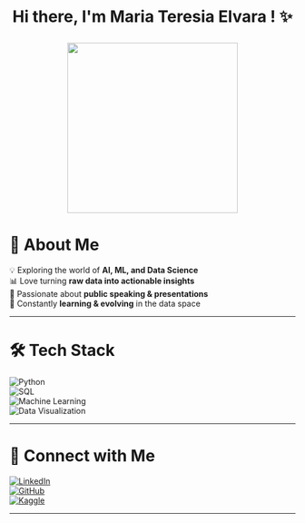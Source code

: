 <h1 align="center">Hi there, I'm Maria Teresia Elvara ! ✨ <p align="center"> </h1>
<p align="center">
  <img src="https://media.giphy.com/media/FSR9GX4X06Wty/giphy.gif" width="300">
</p>

# 🌟 About Me  
💡 Exploring the world of **AI, ML, and Data Science**  
📊 Love turning **raw data into actionable insights**  
🎤 Passionate about **public speaking & presentations**  
🌱 Constantly **learning & evolving** in the data space  

---
# 🛠️ Tech Stack  
![Python](https://img.shields.io/badge/Python-3776AB?style=for-the-badge&logo=python&logoColor=white)  
![SQL](https://img.shields.io/badge/SQL-4479A1?style=for-the-badge&logo=postgresql&logoColor=white)  
![Machine Learning](https://img.shields.io/badge/Machine%20Learning-FF6F00?style=for-the-badge&logo=scikit-learn&logoColor=white)  
![Data Visualization](https://img.shields.io/badge/Data%20Visualization-007ACC?style=for-the-badge&logo=tableau&logoColor=white)  

---

# 🚀 Connect with Me  
[![LinkedIn](https://img.shields.io/badge/LinkedIn-0A66C2?style=for-the-badge&logo=linkedin&logoColor=white)](https://www.linkedin.com/in/elvaraelvara/)  
[![GitHub](https://img.shields.io/badge/GitHub-181717?style=for-the-badge&logo=github&logoColor=white)](https://github.com/elvaraelvara)  
[![Kaggle](https://img.shields.io/badge/Kaggle-20BEFF?style=for-the-badge&logo=kaggle&logoColor=white)](https://www.kaggle.com/teresiaelvara)  

---


